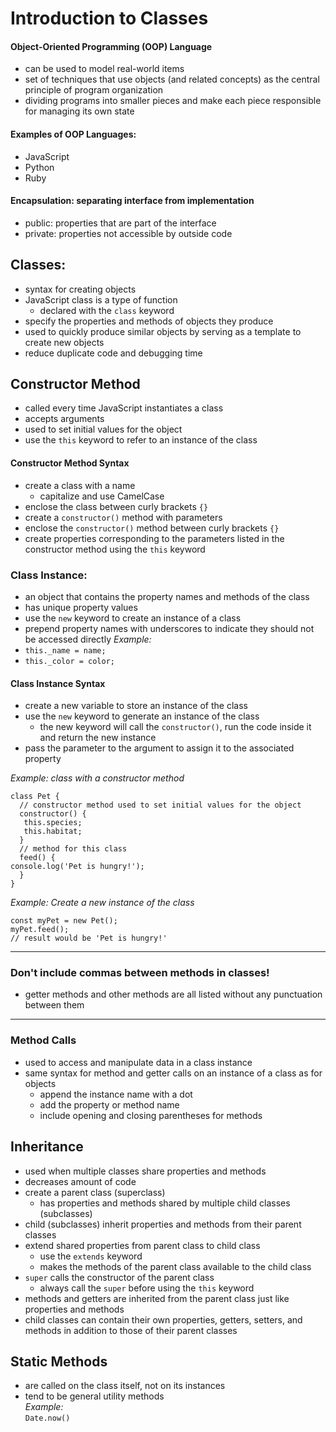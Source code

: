 # Introduction to Classes

#### Object-Oriented Programming (OOP) Language
 - can be used to model real-world items
 -  set of techniques that use objects (and related concepts) as the central principle of program organization
 - dividing programs into smaller pieces and make each piece responsible for managing its own state
 #### Examples of OOP Languages:
 - JavaScript
 - Python
 - Ruby

 #### Encapsulation: separating interface from implementation
 - public: properties that are part of the interface
 - private: properties not accessible by outside code

## Classes:
 - syntax for creating objects
 - JavaScript class is a type of function
   - declared with the `class` keyword
 - specify the properties and methods of objects they produce
 - used to quickly produce similar objects by serving as a template to create new objects
 - reduce duplicate code and debugging time

## Constructor Method
- called every time JavaScript instantiates a class
- accepts arguments
- used to set initial values for the object
- use the `this` keyword to refer to an instance of the class

#### Constructor Method Syntax
- create a class with a name 
  - capitalize and use CamelCase
- enclose the class between curly brackets `{}`
- create a `constructor()` method with parameters
- enclose the `constructor()` method between curly brackets `{}`
- create properties corresponding to the parameters listed in the constructor method using the `this` keyword

### Class Instance:
- an object that contains the property names and methods of the class
- has unique property values
- use the `new` keyword to create an instance of a class
- prepend property names with underscores to indicate they should not be accessed directly
*Example:*
 - `this._name = name;`
 - `this._color = color;`

#### Class Instance Syntax
- create a new variable to store an instance of the class
- use the `new` keyword to generate an instance of the class
  - the new keyword will call the `constructor()`, run the code inside it and return the new instance
- pass the parameter to the argument to assign it to the associated property

*Example: class with a constructor method*  
```
class Pet {
  // constructor method used to set initial values for the object
  constructor() {
   this.species;
   this.habitat; 
  }
  // method for this class 
  feed() {
console.log('Pet is hungry!');
  } 
}
```

*Example: Create a new instance of the class*
```
const myPet = new Pet();
myPet.feed();
// result would be 'Pet is hungry!'
```
---
### Don't include commas between methods in classes!
 - getter methods and other methods are all listed without any punctuation between them

---

### Method Calls
- used to access and manipulate data in a class instance
- same syntax for method and getter calls on an instance of a class as for objects
  - append the instance name with a dot
  - add the property or method name
  - include opening and closing parentheses for methods

## Inheritance
- used when multiple classes share properties and methods
- decreases amount of code
- create a parent class (superclass)
  - has properties and methods shared by multiple child classes (subclasses)
- child (subclasses) inherit properties and methods from their parent classes
- extend shared properties from parent class to child class
  - use the `extends` keyword
  - makes the methods of the parent class available to the child class
- `super`  calls the constructor of the parent class
  - always call the `super` before using the `this` keyword
- methods and getters are inherited from the parent class just like properties and methods
- child classes can contain their own properties, getters, setters, and methods in addition to those of their parent classes

## Static Methods
- are called on the class itself, not on its instances
- tend to be general utility methods  
*Example:*  
`Date.now()`




